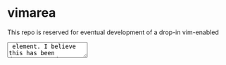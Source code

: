# vimarea

This repo is reserved for eventual development of a drop-in vim-enabled
<textarea> element. I believe this has been done/attempted before, but
I have yet to come upon a satisfying implementation. I don't need 100%
Vim experience, I just want to be able to drop something into a site
I'm developing and have at least basic Vim functionality available
as an option, with a little toggle switch on top. Similar to sites that
offer a 'dark mode', I want a vim-user to feel welcome and know their
feelings were considered on any site I create.

Code wars is a great example of this. It's not a deal-breaker, but it 
feels nice. That's not so much to ask, right?

